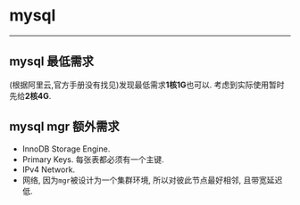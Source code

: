 # mysql

---

## mysql 最低需求

(根据阿里云,官方手册没有找见)发现最低需求**1核1G**也可以. 考虑到实际使用暂时先给**2核4G**.

## mysql mgr 额外需求

* InnoDB Storage Engine.
* Primary Keys. 每张表都必须有一个主键.
* IPv4 Network.
* 网络, 因为`mgr`被设计为一个集群环境, 所以对彼此节点最好相邻, 且带宽延迟低.

